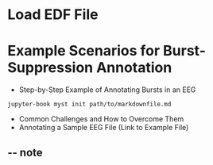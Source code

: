 # Load EDF File

# Example Scenarios for Burst-Suppression Annotation
- Step-by-Step Example of Annotating Bursts in an EEG

```
jupyter-book myst init path/to/markdownfile.md
```
- Common Challenges and How to Overcome Them
- Annotating a Sample EEG File (Link to Example File)

--
note
--
